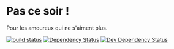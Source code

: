 # Pas ce soir !

Pour les amoureux qui ne s'aiment plus.

[![build status][travis-image]][travis-url]
[![Dependency Status][deps-image]][deps-url]
[![Dev Dependency Status][dev-deps-image]][dev-deps-url]

[travis-image]: https://travis-ci.org/oldergod/pas-ce-soir.svg?branch=dev
[travis-url]: https://travis-ci.org/oldergod/pas-ce-soir
[deps-image]: https://david-dm.org/oldergod/pas-ce-soir.svg
[deps-url]: https://david-dm.org/oldergod/pas-ce-soir
[dev-deps-image]: https://david-dm.org/oldergod/pas-ce-soir/dev-status.svg
[dev-deps-url]: https://david-dm.org/oldergod/pas-ce-soir#info=devDependencies&view=list
